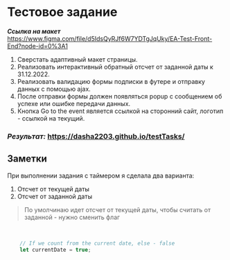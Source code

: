# Тестовое задание

***Ссылка на макет*** https://www.figma.com/file/d5IdsQyRJf6W7YDTgJqUky/EA-Test-Front-End?node-id=0%3A1 

1. Сверстать адаптивный макет страницы.
2. Реализовать интерактивный обратный отсчет от заданной даты к 31.12.2022.
3. Реализовать валидацию формы подписки в футере и отправку данных с помощью ajax.
4. После отправки формы должен появляться popup с сообщением об успехе или ошибке передачи данных.
5. Кнопка Go to the event является ссылкой на сторонний сайт, логотип - ссылкой на текущий.

### ***Результат:*** https://dasha2203.github.io/testTasks/

## Заметки

При выполнении задания с таймером я сделала два варианта:
1. Отсчет от текущей даты
2. Отсчет от заданной даты
> По умолчинаю идет отсчет от текущей даты, чтобы считать от заданной - нужно сменить флаг
<br/>  

```js
    // If we count from the current date, else - false
    let currentDate = true;
```


